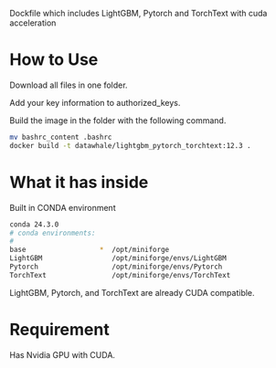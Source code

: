 Dockfile which includes LightGBM, Pytorch and TorchText with cuda acceleration

# How to Use

Download all files in one folder.

Add your key information to authorized_keys.

Build the image in the folder with the following command.

```bash
mv bashrc_content .bashrc
docker build -t datawhale/lightgbm_pytorch_torchtext:12.3 .
```

# What it has inside

Built in CONDA environment

```bash
conda 24.3.0
# conda environments:
#
base                  *  /opt/miniforge
LightGBM                 /opt/miniforge/envs/LightGBM
Pytorch                  /opt/miniforge/envs/Pytorch
TorchText                /opt/miniforge/envs/TorchText
```

LightGBM, Pytorch, and TorchText are already CUDA compatible.

# Requirement

Has Nvidia GPU with CUDA.
